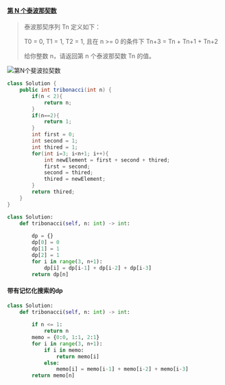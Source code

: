 #### [第 N 个泰波那契数](https://leetcode-cn.com/problems/n-th-tribonacci-number/)

> 泰波那契序列 Tn 定义如下： 
>
> T0 = 0, T1 = 1, T2 = 1, 且在 n >= 0 的条件下 Tn+3 = Tn + Tn+1 + Tn+2
>
> 给你整数 n，请返回第 n 个泰波那契数 Tn 的值。

![第N个斐波拉契数](/Users/apple/Desktop/第N个斐波拉契数.png)

```java
class Solution {
    public int tribonacci(int n) {
        if(n < 2){
            return n;
        }
        if(n==2){
            return 1;
        }
        int first = 0;
        int second = 1;
        int thired = 1;
        for(int i=3; i<n+1; i++){
            int newElement = first + second + thired;
            first = second;
            second = thired;
            thired = newElement;
        }
        return thired;
    }
}
```

```python
class Solution:
    def tribonacci(self, n: int) -> int:
        
        dp = {}
        dp[0] = 0
        dp[1] = 1
        dp[2] = 1
        for i in range(3, n+1):
            dp[i] = dp[i-1] + dp[i-2] + dp[i-3]
        return dp[n]
```

#### 带有记忆化搜索的dp

```python
class Solution:
    def tribonacci(self, n: int) -> int:
        
        if n <= 1:
            return n
        memo = {0:0, 1:1, 2:1}
        for i in range(3, n+1):
            if i in memo:
                return memo[i]
            else:
                memo[i] = memo[i-1] + memo[i-2] + memo[i-3]
        return memo[n]
```

